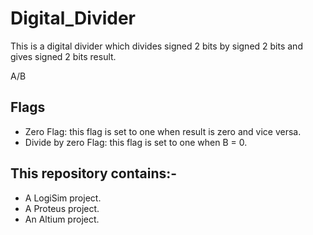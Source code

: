 # Digital_Divider
This is a digital divider which divides signed 2 bits by signed 2 bits and gives signed 2 bits result.

A/B
## Flags
* Zero Flag: this flag is set to one when result is zero and vice versa.
* Divide by zero Flag: this flag is set to one when B = 0.
## This repository contains:-
* A LogiSim project.
* A Proteus project.
* An Altium project.
